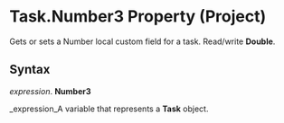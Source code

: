 
# Task.Number3 Property (Project)

Gets or sets a Number local custom field for a task. Read/write  **Double**.


## Syntax

 _expression_. **Number3**

 _expression_A variable that represents a  **Task** object.

